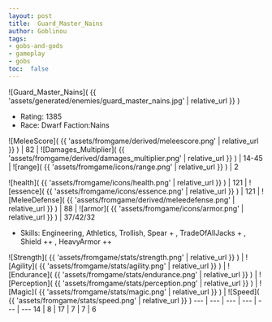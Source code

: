 ```yaml
---
layout: post
title:  Guard_Master_Nains
author: Goblinou
tags:
- gobs-and-gods
- gameplay
- gobs
toc:  false
---
```


![Guard_Master_Nains]( {{ 'assets/generated/enemies/guard_master_nains.jpg' | relative_url }} )
- Rating: 1385
- Race: Dwarf  Faction:Nains

![MeleeScore]( {{ 'assets/fromgame/derived/meleescore.png' | relative_url }} ) | 82 | ![Damages_Multiplier]( {{ 'assets/fromgame/derived/damages_multiplier.png' | relative_url }} ) | 14-45 | ![range]( {{ 'assets/fromgame/icons/range.png' | relative_url }} ) | 2


![health]( {{ 'assets/fromgame/icons/health.png' | relative_url }} ) | 121 | ![essence]( {{ 'assets/fromgame/icons/essence.png' | relative_url }} ) | 121 | ![MeleeDefense]( {{ 'assets/fromgame/derived/meleedefense.png' | relative_url }} ) | 88 | ![armor]( {{ 'assets/fromgame/icons/armor.png' | relative_url }} ) | 37/42/32

* Skills: Engineering, Athletics, Trollish, Spear + , TradeOfAllJacks + , Shield ++ , HeavyArmor ++ 

![Strength]( {{ 'assets/fromgame/stats/strength.png' | relative_url }} ) | ![Agility]( {{ 'assets/fromgame/stats/agility.png' | relative_url }} ) | ![Endurance]( {{ 'assets/fromgame/stats/endurance.png' | relative_url }} ) | ![Perception]( {{ 'assets/fromgame/stats/perception.png' | relative_url }} ) | ![Magic]( {{ 'assets/fromgame/stats/magic.png' | relative_url }} ) | ![Speed]( {{ 'assets/fromgame/stats/speed.png' | relative_url }} )
--- | --- | --- | --- | --- | ---
14 | 8 | 17 | 7 | 7 | 6
